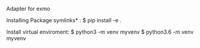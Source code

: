 Adapter for exmo


Installing Package symlinks* :
$ pip install -e .

Install virtual enviroment:
$ python3 -m venv myvenv
$ python3.6 -m venv myvenv

